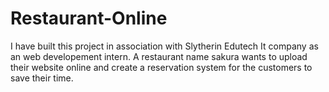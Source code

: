 # Restaurant-Online
I have built this project in association with Slytherin Edutech It company as an web developement intern. A restaurant name sakura wants to upload their website online and create a reservation system for the customers to save their time.

